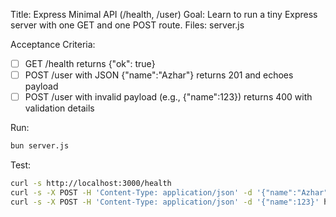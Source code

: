Title: Express Minimal API (/health, /user)
Goal: Learn to run a tiny Express server with one GET and one POST route.
Files: server.js

Acceptance Criteria:
- [ ] GET /health returns {"ok": true}
- [ ] POST /user with JSON {"name":"Azhar"} returns 201 and echoes payload
- [ ] POST /user with invalid payload (e.g., {"name":123}) returns 400 with validation details

Run:
```bash
bun server.js
```
Test:
```bash
curl -s http://localhost:3000/health
curl -s -X POST -H 'Content-Type: application/json' -d '{"name":"Azhar"}' http://localhost:3000/user
curl -s -X POST -H 'Content-Type: application/json' -d '{"name":123}' http://localhost:3000/user -i
```
